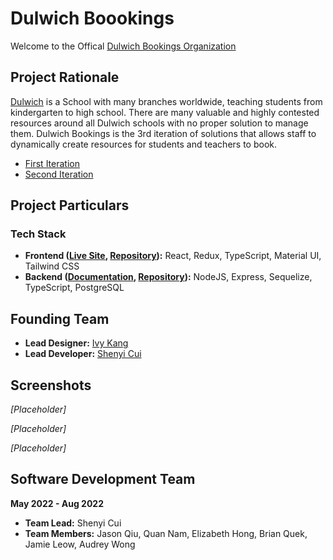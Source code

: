 # Dulwich Boookings
Welcome to the Offical [Dulwich Bookings Organization](https://www.ivykang.com/uiux/dcb-bookings)

## Project Rationale
[Dulwich](https://www.dulwich.org/) is a School with many branches worldwide, teaching students from kindergarten to high school. There are many valuable and highly contested resources around all Dulwich schools with no proper solution to manage them. Dulwich Bookings is the 3rd iteration of solutions that allows staff to dynamically create resources for students and teachers to book.
* [First Iteration](https://se21bookings.github.io/)
* [Second Iteration](https://shenyicui.github.io/dcbbookings)

## Project Particulars
### Tech Stack
* **Frontend ([Live Site](https://dulwich-bookings.netlify.app/), [Repository](https://github.com/Dulwich-Bookings/Dulwich-Bookings-Frontend)):** React, Redux, TypeScript, Material UI, Tailwind CSS
* **Backend ([Documentation](), [Repository](https://github.com/Dulwich-Bookings/Dulwich-Bookings-API)):** NodeJS, Express, Sequelize, TypeScript, PostgreSQL

## Founding Team
* **Lead Designer:** [Ivy Kang](https://www.linkedin.com/in/ivy-kang-8588a7194/)
* **Lead Developer:** [Shenyi Cui](https://www.linkedin.com/in/shenyi-cui-4b9b95211/)

## Screenshots
_\[Placeholder\]_

_\[Placeholder\]_

_\[Placeholder\]_

## Software Development Team
**May 2022 - Aug 2022**
* **Team Lead:** Shenyi Cui
* **Team Members:** Jason Qiu, Quan Nam, Elizabeth Hong, Brian Quek, Jamie Leow, Audrey Wong
